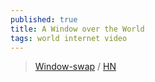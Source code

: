 ```yaml
---
published: true
title: A Window over the World
tags: world internet video
---
```

> [Window-swap](https://www.window-swap.com/) / [HN](https://news.ycombinator.com/item?id=38107711)
